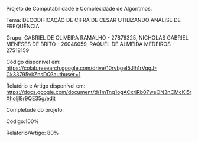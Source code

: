 Projeto de Computabilidade e Complexidade de Algoritmos.

Tema: DECODIFICAÇÃO DE CIFRA DE CÉSAR UTILIZANDO ANÁLISE DE FREQUÊNCIA

Grupo: 
GABRIEL DE OLIVEIRA RAMALHO - 27876325,
NICHOLAS GABRIEL MENESES DE BRITO - 26046059,
RAQUEL DE ALMEIDA MEDEIROS - 27518159

Código disponível em: https://colab.research.google.com/drive/10rvbgeI5Jlh1rVqgJ-Ck33795vkZnsDQ?authuser=1

Relatório e Artigo disponível em: https://docs.google.com/document/d/1mTnq1ogACxrjRb07weON3nCMcKl5rXholjl8r9QE35g/edit


Completude do projeto:

Codigo:100%

Relátorio/Artigo: 80%
